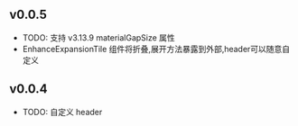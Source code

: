 ## v0.0.5

* TODO: 支持 v3.13.9 materialGapSize 属性
* EnhanceExpansionTile 组件将折叠,展开方法暴露到外部,header可以随意自定义

## v0.0.4

* TODO: 自定义 header
